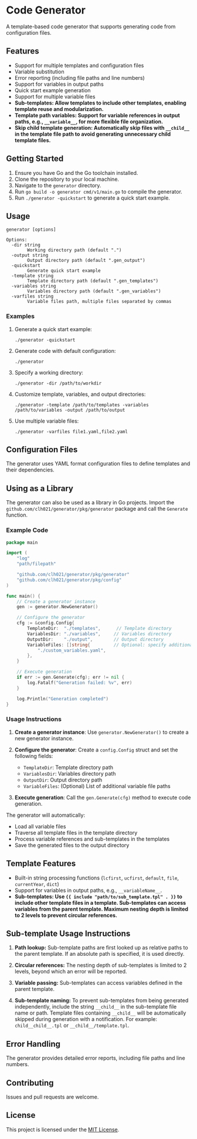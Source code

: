 # Code Generator

A template-based code generator that supports generating code from configuration files.

## Features

- Support for multiple templates and configuration files
- Variable substitution
- Error reporting (including file paths and line numbers)
- Support for variables in output paths
- Quick start example generation
- Support for multiple variable files
- **Sub-templates: Allow templates to include other templates, enabling template reuse and modularization.**
- **Template path variables: Support for variable references in output paths, e.g., `__variable__`, for more flexible file organization.**
- **Skip child template generation: Automatically skip files with `__child__` in the template file path to avoid generating unnecessary child template files.**

## Getting Started

1. Ensure you have Go and the Go toolchain installed.
2. Clone the repository to your local machine.
3. Navigate to the `generator` directory.
4. Run `go build -o generator cmd/v1/main.go` to compile the generator.
5. Run `./generator -quickstart` to generate a quick start example.

## Usage

```
generator [options]

Options:
  -dir string
        Working directory path (default ".")
  -output string
        Output directory path (default ".gen_output")
  -quickstart
        Generate quick start example
  -template string
        Template directory path (default ".gen_templates")
  -variables string
        Variables directory path (default ".gen_variables")
  -varfiles string
        Variable files path, multiple files separated by commas
```

### Examples

1. Generate a quick start example:

    ```
    ./generator -quickstart
    ```

2. Generate code with default configuration:

    ```
    ./generator
    ```

3. Specify a working directory:

    ```
    ./generator -dir /path/to/workdir
    ```

4. Customize template, variables, and output directories:

    ```
    ./generator -template /path/to/templates -variables /path/to/variables -output /path/to/output
    ```

5. Use multiple variable files:

    ```
    ./generator -varfiles file1.yaml,file2.yaml
    ```

## Configuration Files

The generator uses YAML format configuration files to define templates and their dependencies.

## Using as a Library

The generator can also be used as a library in Go projects. Import the `github.com/clh021/generator/pkg/generator` package and call the `Generate` function.

### Example Code

```go
package main

import (
	"log"
	"path/filepath"

	"github.com/clh021/generator/pkg/generator"
	"github.com/clh021/generator/pkg/config"
)

func main() {
	// Create a generator instance
	gen := generator.NewGenerator()

	// Configure the generator
	cfg := &config.Config{
		TemplateDir:  "./templates",      // Template directory
		VariablesDir: "./variables",     // Variables directory
		OutputDir:    "./output",        // Output directory
		VariableFiles: []string{         // Optional: specify additional variable files
			"./custom_variables.yaml",
		},
	}

	// Execute generation
	if err := gen.Generate(cfg); err != nil {
		log.Fatalf("Generation failed: %v", err)
	}

	log.Println("Generation completed")
}
```

### Usage Instructions

1. **Create a generator instance**: Use `generator.NewGenerator()` to create a new generator instance.

2. **Configure the generator**: Create a `config.Config` struct and set the following fields:
   - `TemplateDir`: Template directory path
   - `VariablesDir`: Variables directory path
   - `OutputDir`: Output directory path
   - `VariableFiles`: (Optional) List of additional variable file paths

3. **Execute generation**: Call the `gen.Generate(cfg)` method to execute code generation.

The generator will automatically:
- Load all variable files
- Traverse all template files in the template directory
- Process variable references and sub-templates in the templates
- Save the generated files to the output directory

## Template Features

- Built-in string processing functions (`lcfirst`, `ucfirst`, `default`, `file`, `currentYear`, `dict`)
- Support for variables in output paths, e.g., `__variableName__`.
- **Sub-templates: Use `{{ include "path/to/sub_template.tpl" . }}` to include other template files in a template. Sub-templates can access variables from the parent template. Maximum nesting depth is limited to 2 levels to prevent circular references.**

## Sub-template Usage Instructions

1. **Path lookup:** Sub-template paths are first looked up as relative paths to the parent template. If an absolute path is specified, it is used directly.

2. **Circular references:** The nesting depth of sub-templates is limited to 2 levels, beyond which an error will be reported.

3. **Variable passing:** Sub-templates can access variables defined in the parent template.

4. **Sub-template naming:** To prevent sub-templates from being generated independently, include the string `__child__` in the sub-template file name or path. Template files containing `__child__` will be automatically skipped during generation with a notification. For example: `child__child__.tpl` or `__child__/template.tpl`.

## Error Handling

The generator provides detailed error reports, including file paths and line numbers.

## Contributing

Issues and pull requests are welcome.

## License

This project is licensed under the [MIT License](LICENSE).

